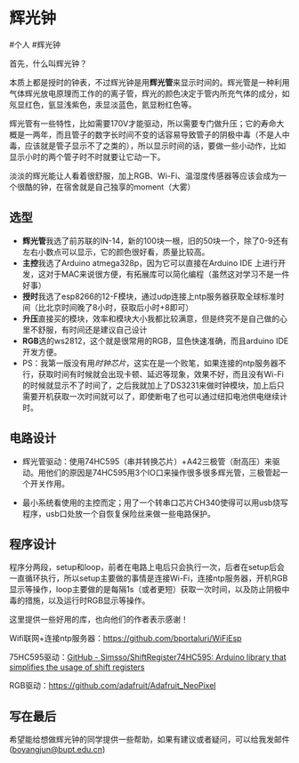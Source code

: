 # 辉光钟
#个人 #辉光钟

首先，什么叫辉光钟？

本质上都是授时的钟表，不过辉光钟是用**辉光管**来显示时间的。辉光管是一种利用气体辉光放电原理而工作的的离子管，辉光的颜色决定于管内所充气体的成分，如氖显红色，氩显浅紫色，汞显淡蓝色，氦显粉红色等。

辉光管有一些特性，比如需要170V才能驱动，所以需要专门做升压；它的寿命大概是一两年，而且管子的数字长时间不变的话容易导致管子的阴极中毒（不是人中毒，应该就是管子显示不了之类的），所以显示时间的话，要做一些小动作，比如显示小时的两个管子时不时就要让它动一下。

淡淡的辉光能让人看着很舒服，加上RGB、Wi-Fi、温湿度传感器等应该会成为一个很酷的钟，在宿舍就是自己独享的moment（大雾）

## 选型
* **辉光管**我选了前苏联的IN-14，新的100块一根，旧的50块一个，除了0-9还有左右小数点可以显示，它的颜色很好看，质量比较高。
* **主控**我选了Arduino atmega328p，因为它可以直接在Arduino IDE 上进行开发，这对于MAC来说很方便，有拓展库可以简化编程（虽然这对学习不是一件好事）
* **授时**我选了esp8266的12-F模块，通过udp连接上ntp服务器获取全球标准时间（比北京时间晚了8小时，获取后小时+8即可）
* **升压**直接买的模块，效率和模块大小我都比较满意，但是终究不是自己做的心里不舒服，有时间还是建议自己设计
* **RGB**选的ws2812，这个就是很常用的RGB，显色快速准确，而且arduino IDE开发方便。
* PS：我第一版没有用*时钟芯片*，这实在是一个败笔，如果连接的ntp服务器不行，获取时间有时候就会出现卡顿、延迟等现象，效果不好，而且没有Wi-Fi的时候就显示不了时间了，之后我就加上了DS3231来做时钟模块，加上后只需要开机获取一次时间就可以了，即使断电了也可以通过纽扣电池供电继续计时。

## 电路设计
* 辉光管驱动：使用74HC595（串并转换芯片）+A42三极管（耐高压）来驱动。用他们的原因是74HC595用3个IO口来操作很多很多辉光管，三极管起一个开关作用。

* 最小系统看使用的主控而定；用了一个转串口芯片CH340使得可以用usb烧写程序，usb口处放一个自恢复保险丝来做一些电路保护。

## 程序设计
程序分两段，setup和loop，前者在电路上电后只会执行一次，后者在setup后会一直循环执行，所以setup主要做的事情是连接Wi-Fi，连接ntp服务器，开机RGB显示等操作，loop主要做的是每隔1s（或者更短）获取一次时间，以及防止阴极中毒的措施，以及运行时RGB显示等操作。

这里提供一些好用的库，也向他们的作者表示感谢！

Wifi联网+连接ntp服务器：https://github.com/bportaluri/WiFiEsp

75HC595驱动：[GitHub - Simsso/ShiftRegister74HC595: Arduino library that simplifies the usage of shift registers](https://github.com/Simsso/ShiftRegister74HC595)

RGB驱动：https://github.com/adafruit/Adafruit_NeoPixel

## 写在最后
希望能给想做辉光钟的同学提供一些帮助，如果有建议或者疑问，可以给我发邮件(boyangjun@bupt.edu.cn)
